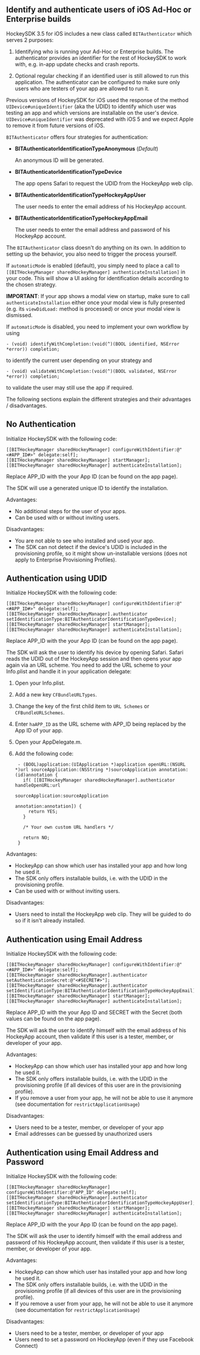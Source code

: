 ## Identify and authenticate users of iOS Ad-Hoc or Enterprise builds

HockeySDK 3.5 for iOS includes a new class called `BITAuthenticator` which serves 2 purposes:

1. Identifying who is running your Ad-Hoc or Enterprise builds. The authenticator provides an identifier for the rest of HockeySDK to work with, e.g. in-app update checks and crash reports.

2. Optional regular checking if an identified user is still allowed to run this application. The authenticator can be configured to make sure only users who are testers of your app are allowed to run it.

Previous versions of HockeySDK for iOS used the response of the method `UIDevice#uniqueIdentifier` (aka the UDID) to identify which user was testing an app and which versions are installable on the user's device. `UIDevice#uniqueIdentifier` was deprecated with iOS 5 and we expect Apple to remove it from future versions of iOS.

`BITAuthenticator` offers four strategies for authentication:

* **BITAuthenticatorIdentificationTypeAnonymous** (_Default_)

    An anonymous ID will be generated.

* **BITAuthenticatorIdentificationTypeDevice**

    The app opens Safari to request the UDID from the HockeyApp web clip.

* **BITAuthenticatorIdentificationTypeHockeyAppUser**

    The user needs to enter the email address of his HockeyApp account.

* **BITAuthenticatorIdentificationTypeHockeyAppEmail**

    The user needs to enter the email address and password of his HockeyApp account.

The `BITAuthenticator` class doesn't do anything on its own. In addition to setting up the behavior, you also need to trigger the process yourself.

If `automaticMode` is enabled (default), you simply need to place a call to `[[BITHockeyManager sharedHockeyManager] authenticateInstallation]` in your code. This will show a UI asking for identification details according to the chosen strategy.

**IMPORTANT**: If your app shows a modal view on startup, make sure to call `authenticateInstallation` either once your modal view is fully presented (e.g. its `viewDidLoad:` method is processed) or once your modal view is dismissed.

If `automaticMode` is disabled, you need to implement your own workflow by using

    - (void) identifyWithCompletion:(void(^)(BOOL identified, NSError *error)) completion;

to identify the current user depending on your strategy and 

    - (void) validateWithCompletion:(void(^)(BOOL validated, NSError *error)) completion;

to validate the user may still use the app if required.

The following sections explain the different strategies and their advantages / disadvantages.

<a name="no-authentication"></a>
## No Authentication

Initialize HockeySDK with the following code:

    [[BITHockeyManager sharedHockeyManager] configureWithIdentifier:@"<#APP_ID#>" delegate:self];
    [[BITHockeyManager sharedHockeyManager] startManager];
    [[BITHockeyManager sharedHockeyManager] authenticateInstallation];

Replace APP_ID with the your App ID (can be found on the app page). 

The SDK will use a generated unique ID to identify the installation.

Advantages:

* No additional steps for the user of your apps.
* Can be used with or without inviting users.

Disadvantages:

* You are not able to see who installed and used your app.
* The SDK can not detect if the device's UDID is included in the provisioning profile, so it might show un-installable versions (does not apply to Enterprise Provisioning Profiles).

## Authentication using UDID

Initialize HockeySDK with the following code:

    [[BITHockeyManager sharedHockeyManager] configureWithIdentifier:@"<#APP_ID#>" delegate:self];
    [[BITHockeyManager sharedHockeyManager].authenticator setIdentificationType:BITAuthenticatorIdentificationTypeDevice];
    [[BITHockeyManager sharedHockeyManager] startManager];
    [[BITHockeyManager sharedHockeyManager] authenticateInstallation];

Replace APP_ID with the your App ID (can be found on the app page). 

The SDK will ask the user to identify his device by opening Safari. Safari reads the UDID out of the HockeyApp session and then opens your app again via an URL scheme. You need to add the URL scheme to your Info.plist and handle it in your application delegate:

1. Open your Info.plist.

2. Add a new key `CFBundleURLTypes`.

3. Change the key of the first child item to `URL Schemes` or `CFBundleURLSchemes`.

4. Enter `haAPP_ID` as the URL scheme with APP_ID being replaced by the App ID of your app.

5. Open your AppDelegate.m.

6. Add the following code:
 
        - (BOOL)application:(UIApplication *)application openURL:(NSURL *)url sourceApplication:(NSString *)sourceApplication annotation:(id)annotation {
          if( [[BITHockeyManager sharedHockeyManager].authenticator handleOpenURL:url
                                                                sourceApplication:sourceApplication
                                                                       annotation:annotation]) {
            return YES;
          }

          /* Your own custom URL handlers */

          return NO;
        }

Advantages:

* HockeyApp can show which user has installed your app and how long he used it.
* The SDK only offers installable builds, i.e. with the UDID in the provisioning profile.
* Can be used with or without inviting users.

Disadvantages:

* Users need to install the HockeyApp web clip. They will be guided to do so if it isn't already installed.

## Authentication using Email Address

Initialize HockeySDK with the following code:

    [[BITHockeyManager sharedHockeyManager] configureWithIdentifier:@"<#APP_ID#>" delegate:self];
    [[BITHockeyManager sharedHockeyManager].authenticator setAuthenticationSecret:@"<#SECRET#>"];
    [[BITHockeyManager sharedHockeyManager].authenticator setIdentificationType:BITAuthenticatorIdentificationTypeHockeyAppEmail];
    [[BITHockeyManager sharedHockeyManager] startManager];
    [[BITHockeyManager sharedHockeyManager] authenticateInstallation];

Replace APP_ID with the your App ID and SECRET with the Secret (both values can be found on the app page). 

The SDK will ask the user to identify himself with the email address of his HockeyApp account, then validate if this user is a tester, member, or developer of your app.

Advantages:

* HockeyApp can show which user has installed your app and how long he used it.
* The SDK only offers installable builds, i.e. with the UDID in the provisioning profile (if all devices of this user are in the provisioning profile).
* If you remove a user from your app, he will not be able to use it anymore (see documentation for `restrictApplicationUsage`)

Disadvantages:

* Users need to be a tester, member, or developer of your app
* Email addresses can be guessed by unauthorized users

## Authentication using Email Address and Password

Initialize HockeySDK with the following code:

    [[BITHockeyManager sharedHockeyManager] configureWithIdentifier:@"APP_ID" delegate:self];
    [[BITHockeyManager sharedHockeyManager].authenticator setIdentificationType:BITAuthenticatorIdentificationTypeHockeyAppUser];
    [[BITHockeyManager sharedHockeyManager] startManager];
    [[BITHockeyManager sharedHockeyManager] authenticateInstallation];

Replace APP_ID with the your App ID (can be found on the app page). 

The SDK will ask the user to identify himself with the email address and password of his HockeyApp account, then validate if this user is a tester, member, or developer of your app.

Advantages:

* HockeyApp can show which user has installed your app and how long he used it.
* The SDK only offers installable builds, i.e. with the UDID in the provisioning profile (if all devices of this user are in the provisioning profile).
* If you remove a user from your app, he will not be able to use it anymore (see documentation for `restrictApplicationUsage`)

Disadvantages:

* Users need to be a tester, member, or developer of your app
* Users need to set a password on HockeyApp (even if they use Facebook Connect)